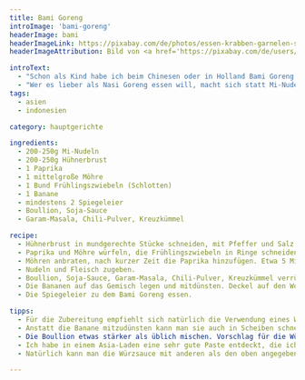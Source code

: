 ```yaml
---
title: Bami Goreng
introImage: 'bami-goreng'
headerImage: bami
headerImageLink: https://pixabay.com/de/photos/essen-krabben-garnelen-snack-585679/
headerImageAttribution: Bild von <a href='https://pixabay.com/de/users/keulefm-122060/?utm_source=link-attribution&amp;utm_medium=referral&amp;utm_campaign=image&amp;utm_content=585679'>Martin Fuhrmann</a> auf <a href='https://pixabay.com/de/?utm_source=link-attribution&amp;utm_medium=referral&amp;utm_campaign=image&amp;utm_content=585679'>Pixabay</a>

introText:
  - "Schon als Kind habe ich beim Chinesen oder in Holland Bami Goreng und Nasi Goreng geliebt. Als ich es dann selber kochen wollte, stellte ich fest, daß es unendliche Variationen gibt (von den Gewürzmischungen wollen wir jetzt gar nicht reden). Also bastelte ich mir meine eigene Version zusammen. Deren Kern ist die Würzsauce. Damit steht und fällt der gesamte Geschmack. M.E. sollten auch weder die Eier, noch die Banane fehlen."
  - "Wer es lieber als Nasi Goreng essen will, macht sich statt Mi-Nudeln einfach Reis dazu. Ich finde Mi-Nudeln am Praktischsten, weil man sie einfach nur mit heißem Wasser übergießt und ein wenig ziehen läßt. Schneller kann es gar nicht gehen."
tags:
  - asien
  - indonesien

category: hauptgerichte

ingredients:
  - 200-250g Mi-Nudeln
  - 200-250g Hühnerbrust
  - 1 Paprika
  - 1 mittelgroße Möhre
  - 1 Bund Frühlingszwiebeln (Schlotten)
  - 1 Banane
  - mindestens 2 Spiegeleier
  - Boullion, Soja-Sauce
  - Garam-Masala, Chili-Pulver, Kreuzkümmel

recipe:
  - Hühnerbrust in mundgerechte Stücke schneiden, mit Pfeffer und Salz würzen, in Mehl wälzen, anbraten und herausnehmen.
  - Paprika und Möhre würfeln, die Frühlingszwiebeln in Ringe schneiden.
  - Möhren anbraten, nach kurzer Zeit die Paprika hinzufügen. Etwa 5 Minuten weiterbraten.
  - Nudeln und Fleisch zugeben.
  - Boullion, Soja-Sauce, Garam-Masala, Chili-Pulver, Kreuzkümmel verrühren (Mengen nach Belieben) und unter das Gemisch mengen. Die Nudeln müssen dunkel geworden sein. Unbedingt abschmecken.
  - Die Bananen auf das Gemisch legen und mitdünsten. Deckel auf den Wok oder die Pfanne.
  - Die Spiegeleier zu dem Bami Goreng essen.

tipps:
  - Für die Zubereitung empfiehlt sich natürlich die Verwendung eines Wok !
  - Anstatt die Banane mitzudünsten kann man sie auch in Scheiben schneiden und kurz auf einer Seite anbraten. Dafür dürfen allerdings nur feste Bananen benutzt werden.
  - Die Boullion etwas stärker als üblich mischen. Vorschlag für die Würzsauce: 150ml Boullion, 3 EL Soja-Sauce, 1 gehäufter TL Garam Masala, 1 gestrichener TL Kreuzkümmel, etwas Chili-Pulver.
  - Ich habe in einem Asia-Laden eine sehr gute Paste entdeckt, die ich statt Pfeffer und Salz zum Würzen des Fleischs nutze. Es ist ein französisches Produkt namens „Carry Vinday“. Es enthält Kreuzkümmel, 5-Gewürz-Pulver, Senf, Knoblauch, Essig und anderes. Man muß es mit einem bischen Öl geschmeidiger machen und dann damit das Fleisch einreiben. Da diese Paste eine gewisse Grundschärfe besitzt, sollte vor dem Würzen mit Chili-Pulver abgeschmeckt werden.
  - Natürlich kann man die Würzsauce mit anderen als den oben angegebenen Gewürzen versehen.

---
```

